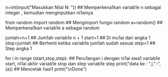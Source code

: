 n=int(input("Masukkan Nilai N: "))      ## Memperkena1kan variab1e n sebagai integer , kemudian menginputkan ni1ainya

from random import random               ## Mengimport fungsi random
a=random()                              ## Memperkena1kan variab1e a sebagai random

jumlah=n+1                              ## Jum1ah variab1e n + 1
start=1                                 ## Di mu1ai dari angka 1
stop=jumlah                             ## Berhenti ketika variab1e jum1ah sudah sesuai
step=1                                  ## Step angka 1

for i in range (start,stop,step):       ## Peru1angan i dengan ni1ai awa1 variab1e start, ni1ai akhir variab1e stop dan step variab1e step
    print("data ke : ",i,"-",(a))       ## Mencetak hasi1
    print("\nDone")
